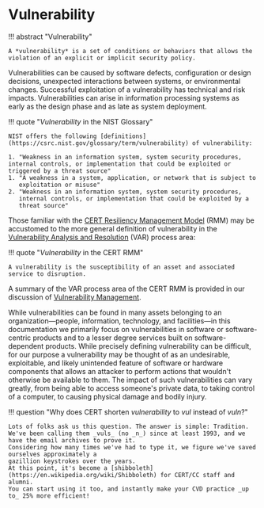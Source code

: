 # Vulnerability

!!! abstract "Vulnerability"

    A *vulnerability* is a set of conditions or behaviors that allows the
    violation of an explicit or implicit security policy. 

Vulnerabilities
can be caused by software defects, configuration or design decisions,
unexpected interactions between systems, or environmental changes.
Successful exploitation of a vulnerability has technical and risk
impacts. Vulnerabilities can arise in information processing systems as
early as the design phase and as late as system deployment.

!!! quote "_Vulnerability_ in the NIST Glossary"

    NIST offers the following [definitions](https://csrc.nist.gov/glossary/term/vulnerability) of vulnerability:

    1. "Weakness in an information system, system security procedures,
    internal controls, or implementation that could be exploited or
    triggered by a threat source"
    1. "A weakness in a system, application, or network that is subject to
       exploitation or misuse"
    2. "Weakness in an information system, system security procedures,
       internal controls, or implementation that could be exploited by a
       threat source"


Those familiar with the [CERT Resiliency Management Model](https://insights.sei.cmu.edu/library/cert-resilience-management-model-cert-rmm-collection/)
(RMM) may be accustomed to the more general definition of vulnerability in the
[Vulnerability Analysis and Resolution](https://insights.sei.cmu.edu/library/vulnerability-analysis-and-resolution-var-cert-rmm-process-area/)
(VAR) process area: 

!!! quote "_Vulnerability_ in the CERT RMM"

    A vulnerability is the susceptibility of an asset and associated service to disruption.

A summary of the VAR process area of the CERT RMM is provided in our discussion
of [Vulnerability Management](vulnerability_management.md).

While vulnerabilities can be found in many assets belonging to an
organization&mdash;people, information, technology, and facilities&mdash;in this
documentation we primarily focus on vulnerabilities in software or
software-centric products and to a lesser degree services built on
software-dependent products.
While precisely defining vulnerability can
be difficult, for our purpose a vulnerability may be thought of as an
undesirable, exploitable, and likely unintended feature of software or
hardware components that allows an attacker to perform actions that
wouldn't otherwise be available to them. The impact of such
vulnerabilities can vary greatly, from being able to access someone's
private data, to taking control of a computer, to causing physical
damage and bodily injury.

!!! question "Why does CERT shorten _vulnerability_ to _vul_ instead of _vuln_?"

    Lots of folks ask us this question. The answer is simple: Tradition.
    We've been calling them _vuls_ (no _n_) since at least 1993, and we have the email archives to prove it.
    Considering how many times we've had to type it, we figure we've saved ourselves approximately a 
    gazillion keystrokes over the years.
    At this point, it's become a [shibboleth](https://en.wikipedia.org/wiki/Shibboleth) for CERT/CC staff and alumni.
    You can start using it too, and instantly make your CVD practice _up to_ 25% more efficient!



